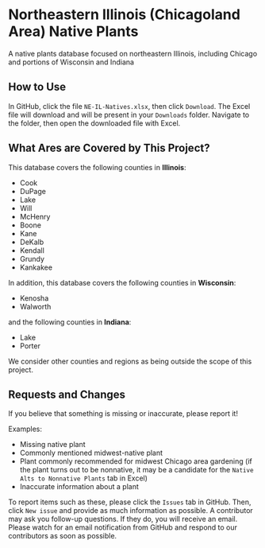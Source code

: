 # Northeastern Illinois (Chicagoland Area) Native Plants

 A native plants database focused on northeastern Illinois, including Chicago and portions of Wisconsin and Indiana

## How to Use

In GitHub, click the file `NE-IL-Natives.xlsx`, then click `Download`.
The Excel file will download and will be present in your `Downloads` folder.
Navigate to the folder, then open the downloaded file with Excel.

## What Ares are Covered by This Project?

This database covers the following counties in **Illinois**:

- Cook
- DuPage
- Lake
- Will
- McHenry
- Boone
- Kane
- DeKalb
- Kendall
- Grundy
- Kankakee

In addition, this database covers the following counties in **Wisconsin**:

- Kenosha
- Walworth

and the following counties in **Indiana**:

- Lake
- Porter

We consider other counties and regions as being outside the scope of this project.

## Requests and Changes

If you believe that something is missing or inaccurate, please report it!

Examples:

- Missing native plant
- Commonly mentioned midwest-native plant
- Plant commonly recommended for midwest Chicago area gardening (if the plant turns out to be nonnative, it may be a candidate for the `Native Alts to Nonnative Plants` tab in Excel)
- Inaccurate information about a plant

To report items such as these, please click the `Issues` tab in GitHub.
Then, click `New issue` and provide as much information as possible.
A contributor may ask you follow-up questions.
If they do, you will receive an email.
Please watch for an email notification from GitHub and respond to our contributors as soon as possible.
